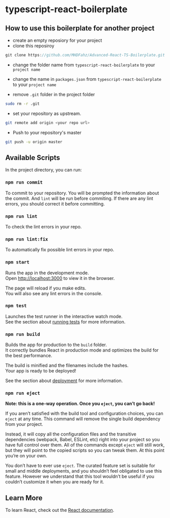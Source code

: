 # typescript-react-boilerplate

## How to use this boilerplate for another project

- create an empty reposiory for your project
- clone this reposiroy

```js
git clone https://github.com/MHDFahz/Advanced-React-TS-Boilerplate.git
```

- change the folder name from `typescript-react-boilerplate` to your `project name`

- change the name in `packages.json` from `typescript-react-boilerplate` to your `project name`

- remove `.git` folder in the project folder

```sh
sudo rm -r .git
```

- set your repository as upstream.

```sh
git remote add origin <your repo url>
```

- Push to your repository's master

```sh
git push -u origin master
```

## Available Scripts

In the project directory, you can run:

### `npm run commit`

To commit to your repository. You will be prompted the information about the commit. And `lint` will be run before commiting. If there are any lint errors, you should correct it before committing.

### `npm run lint`

To check the lint errors in your repo.

### `npm run lint:fix`

To automatically fix possible lint errors in your repo.

### `npm start`

Runs the app in the development mode.<br />
Open [http://localhost:3000](http://localhost:3000) to view it in the browser.

The page will reload if you make edits.<br />
You will also see any lint errors in the console.

### `npm test`

Launches the test runner in the interactive watch mode.<br />
See the section about [running tests](https://facebook.github.io/create-react-app/docs/running-tests) for more information.

### `npm run build`

Builds the app for production to the `build` folder.<br />
It correctly bundles React in production mode and optimizes the build for the best performance.

The build is minified and the filenames include the hashes.<br />
Your app is ready to be deployed!

See the section about [deployment](https://facebook.github.io/create-react-app/docs/deployment) for more information.

### `npm run eject`

**Note: this is a one-way operation. Once you `eject`, you can’t go back!**

If you aren’t satisfied with the build tool and configuration choices, you can `eject` at any time. This command will remove the single build dependency from your project.

Instead, it will copy all the configuration files and the transitive dependencies (webpack, Babel, ESLint, etc) right into your project so you have full control over them. All of the commands except `eject` will still work, but they will point to the copied scripts so you can tweak them. At this point you’re on your own.

You don’t have to ever use `eject`. The curated feature set is suitable for small and middle deployments, and you shouldn’t feel obligated to use this feature. However we understand that this tool wouldn’t be useful if you couldn’t customize it when you are ready for it.

## Learn More

To learn React, check out the [React documentation](https://reactjs.org/).
